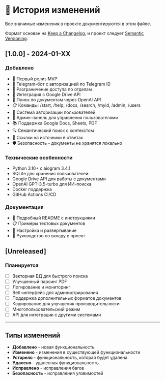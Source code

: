 # 📝 История изменений

Все значимые изменения в проекте документируются в этом файле.

Формат основан на [Keep a Changelog](https://keepachangelog.com/ru/1.0.0/),
и проект следует [Semantic Versioning](https://semver.org/lang/ru/).

## [1.0.0] - 2024-01-XX

### Добавлено
- 🎉 Первый релиз MVP
- 🤖 Telegram-бот с авторизацией по Telegram ID
- 🔐 Разграничение доступа по отделам
- 📁 Интеграция с Google Drive API
- 🤖 Поиск по документам через OpenAI API
- 📋 Команды: /start, /help, /docs, /search, /myid, /admin, /users
- 🔐 Система авторизации пользователей
- 🔧 Админ-панель для управления пользователями
- 📚 Поддержка Google Docs, Sheets, PDF
- 🔍 Семантический поиск с контекстом
- 📄 Ссылки на источники в ответах
- 🛡️ Безопасность - документы не хранятся локально

### Технические особенности
- Python 3.10+ с aiogram 3.4.1
- SQLite для хранения пользователей
- Google Drive API для работы с документами
- OpenAI GPT-3.5-turbo для ИИ-поиска
- Docker поддержка
- GitHub Actions CI/CD

### Документация
- 📖 Подробный README с инструкциями
- 📋 Примеры тестовых документов
- 🔧 Настройка и развертывание
- 🤝 Руководство по вкладу в проект

## [Unreleased]

### Планируется
- [ ] Векторная БД для быстрого поиска
- [ ] Улучшенный парсинг PDF
- [ ] Логирование и мониторинг
- [ ] Веб-интерфейс для администрирования
- [ ] Поддержка дополнительных форматов документов
- [ ] Кэширование для улучшения производительности
- [ ] Многопользовательский режим
- [ ] API для интеграции с другими системами

---

## Типы изменений

- **Добавлено** - новая функциональность
- **Изменено** - изменения в существующей функциональности
- **Устарело** - функциональность, которая будет удалена
- **Удалено** - удаленная функциональность
- **Исправлено** - исправления багов
- **Безопасность** - исправления уязвимостей 